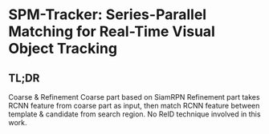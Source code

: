 # SPM-Tracker: Series-Parallel Matching for Real-Time Visual Object Tracking
## TL;DR
Coarse & Refinement
Coarse part based on SiamRPN
Refinement part takes RCNN feature from coarse part as input, then match RCNN feature between template & candidate from search region.
No ReID technique involved in this work.

